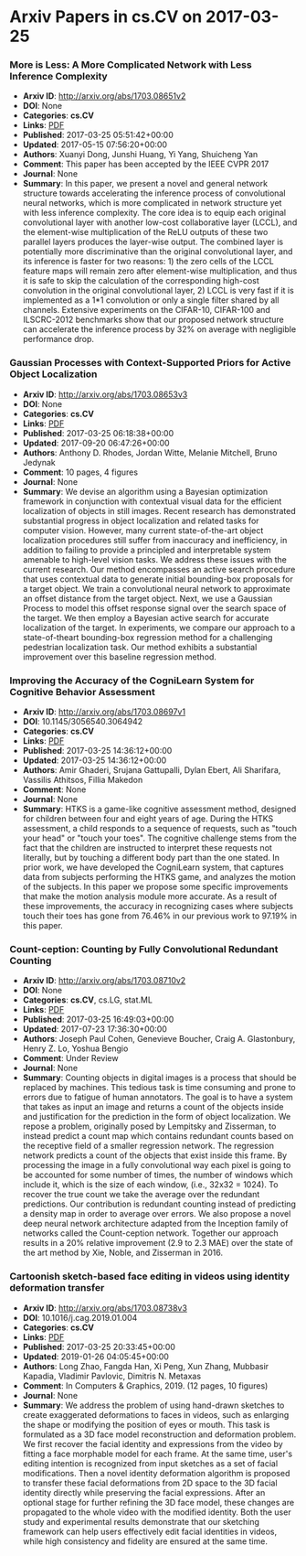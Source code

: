 # Arxiv Papers in cs.CV on 2017-03-25
### More is Less: A More Complicated Network with Less Inference Complexity
- **Arxiv ID**: http://arxiv.org/abs/1703.08651v2
- **DOI**: None
- **Categories**: **cs.CV**
- **Links**: [PDF](http://arxiv.org/pdf/1703.08651v2)
- **Published**: 2017-03-25 05:51:42+00:00
- **Updated**: 2017-05-15 07:56:20+00:00
- **Authors**: Xuanyi Dong, Junshi Huang, Yi Yang, Shuicheng Yan
- **Comment**: This paper has been accepted by the IEEE CVPR 2017
- **Journal**: None
- **Summary**: In this paper, we present a novel and general network structure towards accelerating the inference process of convolutional neural networks, which is more complicated in network structure yet with less inference complexity. The core idea is to equip each original convolutional layer with another low-cost collaborative layer (LCCL), and the element-wise multiplication of the ReLU outputs of these two parallel layers produces the layer-wise output. The combined layer is potentially more discriminative than the original convolutional layer, and its inference is faster for two reasons: 1) the zero cells of the LCCL feature maps will remain zero after element-wise multiplication, and thus it is safe to skip the calculation of the corresponding high-cost convolution in the original convolutional layer, 2) LCCL is very fast if it is implemented as a 1*1 convolution or only a single filter shared by all channels. Extensive experiments on the CIFAR-10, CIFAR-100 and ILSCRC-2012 benchmarks show that our proposed network structure can accelerate the inference process by 32\% on average with negligible performance drop.



### Gaussian Processes with Context-Supported Priors for Active Object Localization
- **Arxiv ID**: http://arxiv.org/abs/1703.08653v3
- **DOI**: None
- **Categories**: **cs.CV**
- **Links**: [PDF](http://arxiv.org/pdf/1703.08653v3)
- **Published**: 2017-03-25 06:18:38+00:00
- **Updated**: 2017-09-20 06:47:26+00:00
- **Authors**: Anthony D. Rhodes, Jordan Witte, Melanie Mitchell, Bruno Jedynak
- **Comment**: 10 pages, 4 figures
- **Journal**: None
- **Summary**: We devise an algorithm using a Bayesian optimization framework in conjunction with contextual visual data for the efficient localization of objects in still images. Recent research has demonstrated substantial progress in object localization and related tasks for computer vision. However, many current state-of-the-art object localization procedures still suffer from inaccuracy and inefficiency, in addition to failing to provide a principled and interpretable system amenable to high-level vision tasks. We address these issues with the current research.   Our method encompasses an active search procedure that uses contextual data to generate initial bounding-box proposals for a target object. We train a convolutional neural network to approximate an offset distance from the target object. Next, we use a Gaussian Process to model this offset response signal over the search space of the target. We then employ a Bayesian active search for accurate localization of the target.   In experiments, we compare our approach to a state-of-theart bounding-box regression method for a challenging pedestrian localization task. Our method exhibits a substantial improvement over this baseline regression method.



### Improving the Accuracy of the CogniLearn System for Cognitive Behavior Assessment
- **Arxiv ID**: http://arxiv.org/abs/1703.08697v1
- **DOI**: 10.1145/3056540.3064942
- **Categories**: **cs.CV**
- **Links**: [PDF](http://arxiv.org/pdf/1703.08697v1)
- **Published**: 2017-03-25 14:36:12+00:00
- **Updated**: 2017-03-25 14:36:12+00:00
- **Authors**: Amir Ghaderi, Srujana Gattupalli, Dylan Ebert, Ali Sharifara, Vassilis Athitsos, Fillia Makedon
- **Comment**: None
- **Journal**: None
- **Summary**: HTKS is a game-like cognitive assessment method, designed for children between four and eight years of age. During the HTKS assessment, a child responds to a sequence of requests, such as "touch your head" or "touch your toes". The cognitive challenge stems from the fact that the children are instructed to interpret these requests not literally, but by touching a different body part than the one stated. In prior work, we have developed the CogniLearn system, that captures data from subjects performing the HTKS game, and analyzes the motion of the subjects. In this paper we propose some specific improvements that make the motion analysis module more accurate. As a result of these improvements, the accuracy in recognizing cases where subjects touch their toes has gone from 76.46% in our previous work to 97.19% in this paper.



### Count-ception: Counting by Fully Convolutional Redundant Counting
- **Arxiv ID**: http://arxiv.org/abs/1703.08710v2
- **DOI**: None
- **Categories**: **cs.CV**, cs.LG, stat.ML
- **Links**: [PDF](http://arxiv.org/pdf/1703.08710v2)
- **Published**: 2017-03-25 16:49:03+00:00
- **Updated**: 2017-07-23 17:36:30+00:00
- **Authors**: Joseph Paul Cohen, Genevieve Boucher, Craig A. Glastonbury, Henry Z. Lo, Yoshua Bengio
- **Comment**: Under Review
- **Journal**: None
- **Summary**: Counting objects in digital images is a process that should be replaced by machines. This tedious task is time consuming and prone to errors due to fatigue of human annotators. The goal is to have a system that takes as input an image and returns a count of the objects inside and justification for the prediction in the form of object localization. We repose a problem, originally posed by Lempitsky and Zisserman, to instead predict a count map which contains redundant counts based on the receptive field of a smaller regression network. The regression network predicts a count of the objects that exist inside this frame. By processing the image in a fully convolutional way each pixel is going to be accounted for some number of times, the number of windows which include it, which is the size of each window, (i.e., 32x32 = 1024). To recover the true count we take the average over the redundant predictions. Our contribution is redundant counting instead of predicting a density map in order to average over errors. We also propose a novel deep neural network architecture adapted from the Inception family of networks called the Count-ception network. Together our approach results in a 20% relative improvement (2.9 to 2.3 MAE) over the state of the art method by Xie, Noble, and Zisserman in 2016.



### Cartoonish sketch-based face editing in videos using identity deformation transfer
- **Arxiv ID**: http://arxiv.org/abs/1703.08738v3
- **DOI**: 10.1016/j.cag.2019.01.004
- **Categories**: **cs.CV**
- **Links**: [PDF](http://arxiv.org/pdf/1703.08738v3)
- **Published**: 2017-03-25 20:33:45+00:00
- **Updated**: 2019-01-26 04:05:45+00:00
- **Authors**: Long Zhao, Fangda Han, Xi Peng, Xun Zhang, Mubbasir Kapadia, Vladimir Pavlovic, Dimitris N. Metaxas
- **Comment**: In Computers & Graphics, 2019. (12 pages, 10 figures)
- **Journal**: None
- **Summary**: We address the problem of using hand-drawn sketches to create exaggerated deformations to faces in videos, such as enlarging the shape or modifying the position of eyes or mouth. This task is formulated as a 3D face model reconstruction and deformation problem. We first recover the facial identity and expressions from the video by fitting a face morphable model for each frame. At the same time, user's editing intention is recognized from input sketches as a set of facial modifications. Then a novel identity deformation algorithm is proposed to transfer these facial deformations from 2D space to the 3D facial identity directly while preserving the facial expressions. After an optional stage for further refining the 3D face model, these changes are propagated to the whole video with the modified identity. Both the user study and experimental results demonstrate that our sketching framework can help users effectively edit facial identities in videos, while high consistency and fidelity are ensured at the same time.



